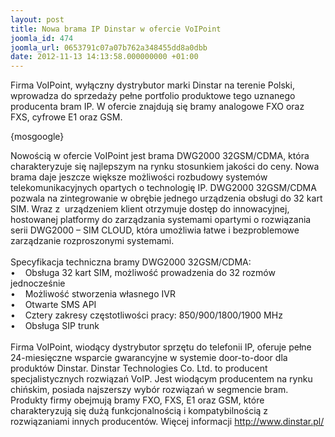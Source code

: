```yaml
---
layout: post
title: Nowa brama IP Dinstar w ofercie VoIPoint
joomla_id: 474
joomla_url: 0653791c07a07b762a348455dd8a0dbb
date: 2012-11-13 14:13:58.000000000 +01:00
---
```

Firma VoIPoint, wyłączny dystrybutor marki Dinstar na terenie Polski, wprowadza do sprzedaży pełne portfolio produktowe tego uznanego producenta bram IP. W ofercie znajdują się bramy analogowe FXO oraz FXS, cyfrowe E1 oraz GSM.<p>{mosgoogle}</p><p>Nowością w ofercie VoIPoint jest brama DWG2000 32GSM/CDMA, kt&oacute;ra charakteryzuje się najlepszym na rynku stosunkiem jakości do ceny. Nowa brama daje jeszcze większe możliwości rozbudowy system&oacute;w telekomunikacyjnych opartych o technologię IP. DWG2000 32GSM/CDMA pozwala na zintegrowanie w obrębie jednego urządzenia obsługi do 32 kart SIM. Wraz z&nbsp; urządzeniem klient otrzymuje dostęp do innowacyjnej, hostowanej platformy do zarządzania systemami opartymi o rozwiązania serii DWG2000 &ndash; SIM CLOUD, kt&oacute;ra umożliwia łatwe i bezproblemowe zarządzanie rozproszonymi systemami.<br /><br />Specyfikacja techniczna bramy DWG2000 32GSM/CDMA:<br />&bull;&nbsp;&nbsp;&nbsp; Obsługa 32 kart SIM, możliwość prowadzenia do 32 rozm&oacute;w jednocześnie<br />&bull;&nbsp;&nbsp;&nbsp; Możliwość stworzenia własnego IVR<br />&bull;&nbsp;&nbsp;&nbsp; Otwarte SMS API<br />&bull;&nbsp;&nbsp;&nbsp; Cztery zakresy częstotliwości pracy: 850/900/1800/1900 MHz <br />&bull;&nbsp;&nbsp;&nbsp; Obsługa SIP trunk<br /><br />Firma VoIPoint, wiodący dystrybutor sprzętu do telefonii IP, oferuje pełne 24-miesięczne wsparcie gwarancyjne w systemie door-to-door dla produkt&oacute;w Dinstar. Dinstar Technologies Co. Ltd. to producent specjalistycznych rozwiązań VoIP. Jest wiodącym producentem na rynku chińskim, posiada najszerszy wyb&oacute;r rozwiązań w segmencie bram. Produkty firmy obejmują bramy FXO, FXS, E1 oraz GSM, kt&oacute;re charakteryzują się dużą funkcjonalnością i kompatybilnością z rozwiązaniami innych producent&oacute;w. Więcej informacji <a href="http://www.dinstar.pl/" target="_blank">http://www.dinstar.pl/</a>  </p>
